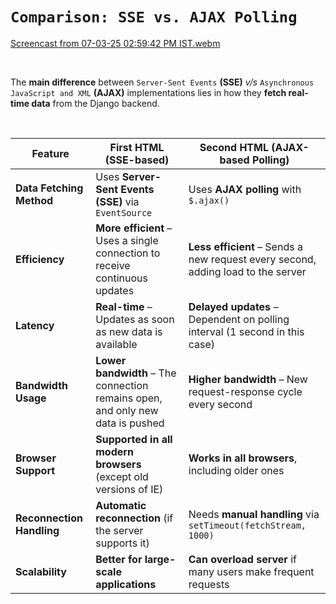 # `Comparison: SSE vs. AJAX Polling`
[Screencast from 07-03-25 02:59:42 PM IST.webm](https://github.com/user-attachments/assets/fb9f1664-5523-452a-a205-7f3728f19716)

<br>

The **main difference** between `Server-Sent Events` **(SSE)** *v/s* `Asynchronous JavaScript and XML` **(AJAX)** implementations lies in how they **fetch real-time data** from the Django backend.

<br>

| Feature | **First HTML (SSE-based)** | **Second HTML (AJAX-based Polling)** |
|---------|-----------------|----------------------|
| **Data Fetching Method** | Uses **Server-Sent Events (SSE)** via `EventSource` | Uses **AJAX polling** with `$.ajax()` |
| **Efficiency** | **More efficient** – Uses a single connection to receive continuous updates | **Less efficient** – Sends a new request every second, adding load to the server |
| **Latency** | **Real-time** – Updates as soon as new data is available | **Delayed updates** – Dependent on polling interval (1 second in this case) |
| **Bandwidth Usage** | **Lower bandwidth** – The connection remains open, and only new data is pushed | **Higher bandwidth** – New request-response cycle every second |
| **Browser Support** | **Supported in all modern browsers** (except old versions of IE) | **Works in all browsers**, including older ones |
| **Reconnection Handling** | **Automatic reconnection** (if the server supports it) | Needs **manual handling** via `setTimeout(fetchStream, 1000)` |
| **Scalability** | **Better for large-scale applications** | **Can overload server** if many users make frequent requests |
